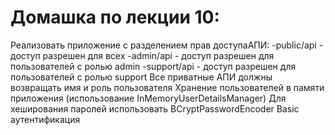 # Домашка по лекции 10:
Реализовать приложение с разделением прав доступаАПИ:
-public/api - доступ разрешен для всех
-admin/api - доступ разрешен для пользователей с ролью admin
-support/api - доступ разрешен для пользователей с ролью support
Все приватные АПИ должны возвращать имя и роль пользователя
Хранение пользователей в памяти приложения (использование InMemoryUserDetailsManager)
Для хеширования паролей использовать BCryptPasswordEncoder
Basic аутентификация